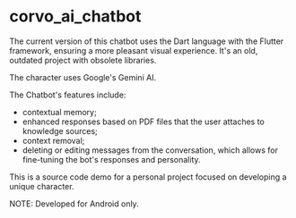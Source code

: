 # corvo_ai_chatbot

The current version of this chatbot uses the Dart language with the Flutter framework, ensuring a more pleasant visual experience. It's an old, outdated project with obsolete libraries.

The character uses Google's Gemini AI.

The Chatbot's features include:
- contextual memory;
- enhanced responses based on PDF files that the user attaches to knowledge sources;
- context removal;
- deleting or editing messages from the conversation, which allows for fine-tuning the bot's responses and personality.

This is a source code demo for a personal project focused on developing a unique character.

NOTE: Developed for Android only.
